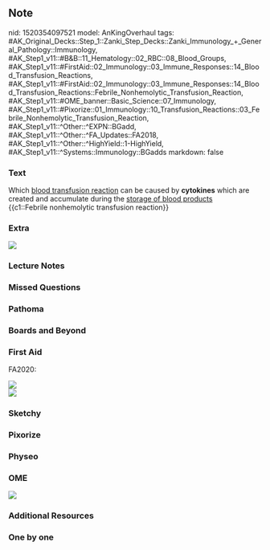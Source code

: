 ## Note
nid: 1520354097521
model: AnKingOverhaul
tags: #AK_Original_Decks::Step_1::Zanki_Step_Decks::Zanki_Immunology_+_General_Pathology::Immunology, #AK_Step1_v11::#B&B::11_Hematology::02_RBC::08_Blood_Groups, #AK_Step1_v11::#FirstAid::02_Immunology::03_Immune_Responses::14_Blood_Transfusion_Reactions, #AK_Step1_v11::#FirstAid::02_Immunology::03_Immune_Responses::14_Blood_Transfusion_Reactions::Febrile_Nonhemolytic_Transfusion_Reaction, #AK_Step1_v11::#OME_banner::Basic_Science::07_Immunology, #AK_Step1_v11::#Pixorize::01_Immunology::10_Transfusion_Reactions::03_Febrile_Nonhemolytic_Transfusion_Reaction, #AK_Step1_v11::^Other::^EXPN::BGadd, #AK_Step1_v11::^Other::^FA_Updates::FA2018, #AK_Step1_v11::^Other::^HighYield::1-HighYield, #AK_Step1_v11::^Systems::Immunology::BGadds
markdown: false

### Text
<div>
  Which <u>blood transfusion reaction</u> can be caused by
  <b>cytokines</b> which are created and accumulate during the
  <u>storage of blood products</u>
</div>
<div>
  {{c1::Febrile nonhemolytic transfusion reaction}}
</div>

### Extra
<div><img src="paste-46389941764097.jpg"></div>

### Lecture Notes


### Missed Questions


### Pathoma


### Boards and Beyond


### First Aid
FA2020:
<div>
  <img class="resizer" src=
  "paste-ace3dd527b50dc956aff9a31975f6a16090ee44e.jpg">
  <div>
    <div><img class="resizer" src=
    "paste-5725677dbcf752424dd8d6af71eff346c38d4f3f.jpg"></div>
  </div>
</div>

### Sketchy


### Pixorize


### Physeo


### OME
<div class="ome-widget">
  <a href=
  "https://onlinemeded.org/spa/immunology?ref=anki"><img src=
  "_OME_AnkiFlashcards_Topic_3.png"></a>
</div>

### Additional Resources


### One by one

